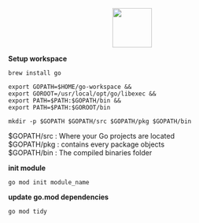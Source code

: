 <div align="center">
	<img src="https://raw.githubusercontent.com/gilbarbara/logos/master/logos/go.svg" width="80"/>
</div>


**Setup workspace**


```
brew install go
```


```
export GOPATH=$HOME/go-workspace &&
export GOROOT=/usr/local/opt/go/libexec &&
export PATH=$PATH:$GOPATH/bin &&
export PATH=$PATH:$GOROOT/bin
```


```
mkdir -p $GOPATH $GOPATH/src $GOPATH/pkg $GOPATH/bin
```

$GOPATH/src : Where your Go projects are located  
$GOPATH/pkg : contains every package objects  
$GOPATH/bin : The compiled binaries folder


**init module**
````
go mod init module_name
````

**update go.mod dependencies**
````
go mod tidy
````
